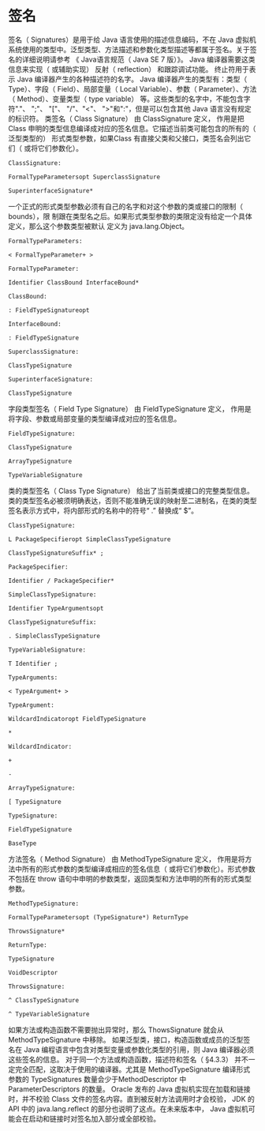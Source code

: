 # 签名

签名（ Signatures）是用于给 Java 语言使用的描述信息编码，不在 Java 虚拟机系统使用的类型中。泛型类型、方法描述和参数化类型描述等都属于签名。关于签名的详细说明请参考 《 Java语言规范（ Java SE 7 版）》。
Java 编译器需要这类信息来实现（ 或辅助实现） 反射（ reflection） 和跟踪调试功能。
终止符用于表示 Java 编译器产生的各种描述符的名字。 Java 编译器产生的类型有：类型（ Type）、字段（ Field）、局部变量（ Local Variable）、参数（ Parameter）、方法（ Method）、变量类型（ type variable） 等。这些类型的名字中，不能包含字符"."、 ";"、 "["、 "/"、"<"、 ">"和":"，但是可以包含其他 Java 语言没有规定的标识符。
类签名（ Class Signature） 由 ClassSignature 定义， 作用是把 Class 申明的类型信息编译成对应的签名信息。它描述当前类可能包含的所有的（ 泛型类型的） 形式类型参数，如果Class 有直接父类和父接口，类签名会列出它们（ 或将它们参数化）。

```
ClassSignature:

FormalTypeParametersopt SuperclassSignature

SuperinterfaceSignature*
```

一个正式的形式类型参数必须有自己的名字和对这个参数的类或接口的限制（ bounds），限
制跟在类型名之后。如果形式类型参数的类限定没有给定一个具体定义，那么这个参数类型被默认
定义为 java.lang.Object。 

```
FormalTypeParameters:

< FormalTypeParameter+ >

FormalTypeParameter:

Identifier ClassBound InterfaceBound*

ClassBound:

: FieldTypeSignatureopt

InterfaceBound:

: FieldTypeSignature

SuperclassSignature:

ClassTypeSignature

SuperinterfaceSignature:

ClassTypeSignature
```

字段类型签名（ Field Type Signature） 由 FieldTypeSignature 定义， 作用是将字段、参数或局部变量的类型编译成对应的签名信息。

```
FieldTypeSignature:

ClassTypeSignature

ArrayTypeSignature

TypeVariableSignature
```

类的类型签名（ Class Type Signature） 给出了当前类或接口的完整类型信息。类的类型签名必被须明确表达，否则不能准确无误的映射至二进制名，在类的类型签名表示方式中，将内部形式的名称中的符号“ .” 替换成“ $”。

```
ClassTypeSignature:

L PackageSpecifieropt SimpleClassTypeSignature

ClassTypeSignatureSuffix* ;

PackageSpecifier:

Identifier / PackageSpecifier*

SimpleClassTypeSignature:

Identifier TypeArgumentsopt

ClassTypeSignatureSuffix:

. SimpleClassTypeSignature

TypeVariableSignature:

T Identifier ;

TypeArguments:

< TypeArgument+ >

TypeArgument:

WildcardIndicatoropt FieldTypeSignature

*

WildcardIndicator:

+

-

ArrayTypeSignature:

[ TypeSignature

TypeSignature:

FieldTypeSignature

BaseType
```

方法签名（ Method Signature） 由 MethodTypeSignature 定义， 作用是将方法中所有的形式参数的类型编译成相应的签名信息（ 或将它们参数化）。形式参数不包括在 throw 语句中申明的参数类型，返回类型和方法申明的所有的形式类型参数。

```
MethodTypeSignature:

FormalTypeParametersopt (TypeSignature*) ReturnType

ThrowsSignature*

ReturnType:

TypeSignature

VoidDescriptor

ThrowsSignature:

^ ClassTypeSignature

^ TypeVariableSignature
```

如果方法或构造函数不需要抛出异常时，那么 ThowsSignature 就会从MethodTypeSignature 中移除。
如果泛型类，接口，构造函数或成员的泛型签名在 Java 编程语言中包含对类型变量或参数化类型的引用，则 Java 编译器必须这些签名的信息。
对于同一个方法或构造函数，描述符和签名（ §4.3.3） 并不一定完全匹配，这取决于使用的编译器。尤其是 MethodTypeSignature 编译形式参数的 TypeSignatures 数量会少于MethodDescriptor 中 ParameterDescriptors 的数量。
Oracle 发布的 Java 虚拟机实现在加载和链接时，并不校验 Class 文件的签名内容。直到被反射方法调用时才会校验， JDK 的 API 中的 java.lang.reflect 的部分也说明了这点。在未来版本中， Java 虚拟机可能会在启动和链接时对签名加入部分或全部校验。 